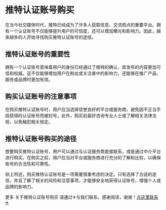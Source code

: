 # 推特认证账号购买

在当今社交媒体时代，推特已经成为了许多人获取信息、交流观点的重要平台。拥有一个认证账号不仅能够提升用户的可信度，还可以增加曝光和影响力。因此，越来越多的人开始寻找购买推特认证账号的途径。

## 推特认证账号的重要性

拥有一个认证账号意味着用户的身份已经通过了推特的确认，其发布的内容更加可信和权威。这不仅能够增加用户在粉丝或关注者中的影响力，还能够在推广产品、服务或品牌时更加有效。

## 购买认证账号的注意事项

在购买推特认证账号时，用户应当选择信誉良好的平台或服务商，避免因不正当手段获得的认证账号而被封号。此外，购买前最好咨询专业人士或了解相关法律法规，以免触犯相关规定。

## 推特认证账号购买的途径

想要购买推特认证账号，用户可以通过与认证服务商直接联系，或是通过中介平台进行购买。在购买之前，用户应当对平台或服务商进行充分的了解和比较，以确保账号的合法性和可靠性。

综上所述，购买推特认证账号是一项需要慎重考虑的决定。只有选择了合适的途径，并且了解了相关的风险和注意事项，才能够安全地获得认证账号，增强个人或品牌的影响力。

更多 关于推特认证账号购买 请通过✈与我们联系，感谢阅读，谢谢！[点这里联系✈](https://t.me/lm999bot)